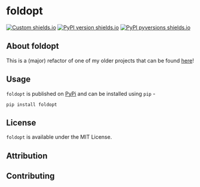 # foldopt

[![Custom shields.io](https://img.shields.io/badge/docs-brightgreen?logo=github&logoColor=green&label=gh-pages)](https://lonelyneutrin0.github.io/foldopt/)
[![PyPI version shields.io](https://img.shields.io/pypi/v/neurop.svg)](https://pypi.python.org/pypi/foldopt/)
[![PyPI pyversions shields.io](https://img.shields.io/pypi/pyversions/neurop.svg)](https://pypi.python.org/pypi/foldopt/)

## About foldopt
This is a (major) refactor of one of my older projects that can be found [here](https://github.com/lonelyneutrin0/Protein-Structure-Prediction)!

## Usage
`foldopt` is published on [PyPi](https://pypi.python.org/pypi/foldopt/) and can be installed using `pip` - 
```
pip install foldopt
```

## License
`foldopt` is available under the MIT License.

## Attribution

## Contributing
